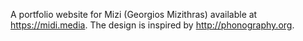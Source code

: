 A portfolio website for Mizi (Georgios Mizithras) available at https://midi.media. The design is inspired by http://phonography.org.